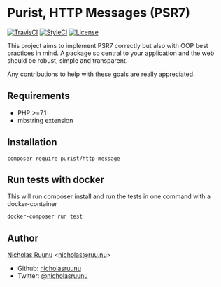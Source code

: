 Purist, HTTP Messages (PSR7)
============================

[![TravisCI](https://api.travis-ci.org/PuristPHP/http-message.svg)](https://travis-ci.org/PuristPHP/http-message)
[![StyleCI](https://styleci.io/repos/75733064/shield)](https://styleci.io/repos/75733064)
[![License](https://poser.pugx.org/purist/http-message/license)](https://packagist.org/packages/purist/http-message)

This project aims to implement PSR7 correctly but also with OOP best practices in mind.
A package so central to your application and the web should be robust, simple and transparent.

Any contributions to help with these goals are really appreciated.

## Requirements
* PHP >=7.1
* mbstring extension

## Installation
    composer require purist/http-message

## Run tests with docker
This will run composer install and run the tests in one command with a docker-container 

    docker-composer run test

## Author
[Nicholas Ruunu](https://github.com/nicholasruunu) \<nicholas@ruu.nu\>
* Github: [nicholasruunu](https://github.com/nicholasruunu)
* Twitter: [@nicholasruunu](https://twitter.com/nicholasruunu)

